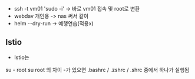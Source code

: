 - ssh -t vm01 'sudo -i' -> 바로 vm01 접속 및 root로 변환
- webdav 개인용 -> nas 써서 같이
- helm --dry-run -> 예행연습(적용x)

## Istio
- Istio는


su - root
su root 의 차이
-가 있으면 .bashrc / .zshrc / .shrc 중에서 하나가 실행됨
